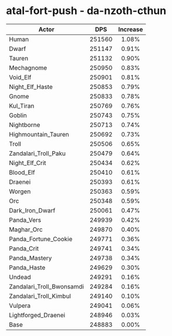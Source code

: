 # atal-fort-push - da-nzoth-cthun
| Actor | DPS | Increase |
|---|:---:|:---:|
|Human|251560|1.08%|
|Dwarf|251147|0.91%|
|Tauren|251132|0.90%|
|Mechagnome|250950|0.83%|
|Void_Elf|250901|0.81%|
|Night_Elf_Haste|250853|0.79%|
|Gnome|250833|0.78%|
|Kul_Tiran|250769|0.76%|
|Goblin|250743|0.75%|
|Nightborne|250713|0.74%|
|Highmountain_Tauren|250692|0.73%|
|Troll|250506|0.65%|
|Zandalari_Troll_Paku|250479|0.64%|
|Night_Elf_Crit|250434|0.62%|
|Blood_Elf|250410|0.61%|
|Draenei|250393|0.61%|
|Worgen|250363|0.59%|
|Orc|250348|0.59%|
|Dark_Iron_Dwarf|250061|0.47%|
|Panda_Vers|249939|0.42%|
|Maghar_Orc|249870|0.40%|
|Panda_Fortune_Cookie|249771|0.36%|
|Panda_Crit|249741|0.34%|
|Panda_Mastery|249738|0.34%|
|Panda_Haste|249629|0.30%|
|Undead|249291|0.16%|
|Zandalari_Troll_Bwonsamdi|249284|0.16%|
|Zandalari_Troll_Kimbul|249140|0.10%|
|Vulpera|249041|0.06%|
|Lightforged_Draenei|248946|0.03%|
|Base|248883|0.00%|
